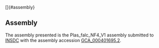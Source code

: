 []{#assembly}

Assembly
--------

The assembly presented is the Plas\_falc\_NF4\_V1 assembly submitted to
[INSDC](http://www.insdc.org) with the assembly accession
[GCA\_000401695.2](http://www.ebi.ac.uk/ena/data/view/GCA_000401695.2).
